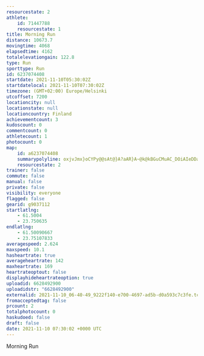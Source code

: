 ```yaml
---
resourcestate: 2
athlete:
    id: 71447788
    resourcestate: 1
title: Morning Run
distance: 10673.7
movingtime: 4068
elapsedtime: 4162
totalelevationgain: 122.8
type: Run
sporttype: Run
id: 6237074408
startdate: 2021-11-10T05:30:02Z
startdatelocal: 2021-11-10T07:30:02Z
timezone: (GMT+02:00) Europe/Helsinki
utcoffset: 7200
locationcity: null
locationstate: null
locationcountry: Finland
achievementcount: 3
kudoscount: 0
commentcount: 0
athletecount: 1
photocount: 0
map:
    id: a6237074408
    summarypolyline: oxjvJmx}oCYPy@@sAt@}A?aAR}A~@k@kBGuCMuAC_DOiAIeDDaAoAkBWo@Kq@i@B_An@q@bBa@dD?p@_@tAGhAXx@ThBRj@Dl@`@`BrA|AXvA`@V^f@Lz@j@TBLFIH_AGkANpAP~@OvDM^eAdBe@R_@s@c@eBw@aBYgAg@eAaBoFI{@HwAs@wBi@}Bu@kFU{@iBsKo@gAc@kBk@qAYc@aAo@iCkHY_DJ}IZyFh@oDJcBw@yJNmCKgE?gOd@}DC{BOiAEwBBgAt@kKDuBCmA]{Ae@i@o@MiEcCkATo@^k@Ys@GaAz@U^A\LjABdBx@zCJnA@`EHlBGbATfG[jDcA~DSjBMd@w@b@{@OeAcAm@gAmA_HG}@@sBEoAqBeHc@q@u@WeB}AMWU_Bs@wCk@cGAcAt@oApAsAJg@NcDtBqDd@i@Ju@CgCMy@e@gAg@yC{BiFNmCZsAJODc@La@?_@Ni@I}@RM`@f@JYECLGn@sAVaAVa@d@]z@@b@Up@aBNSFiAl@sAEQhAI^k@j@_@R]@aARw@SgD@uAEO}@y@MYK_BKi@@i@Je@C_Bu@uCFaEEc@OME]DmAGsCPs@C]Fa@Xi@FYIpAD\\v@Ez@c@~AqAxBUCs@cAe@sA[c@Um@a@c@kC_GYSu@@OTBXIf@}@`BuAz@]^IfEFp@AjB`@vCCxATzCKv@JxAG|@JlA@tB\jCB|BJZJ|@?`BHn@?`AhA`FVpCh@pBTrCv@VHPPFkA\a@wAWA]RBPOv@@b@j@pAz@pC`@nC^|@ZXHTNtA?hBTfD^^n@nBn@~Ah@\^jAj@|@R~@^h@^HJ\n@DH?l@i@z@MlC@b@b@R@T\vAb@|AF`AtAl@hBA|BIn@MlCMZUnC[hGDjAZbCW`DHrAE`C@zAHlAOnEPjABvBYfCPx@\bHMrAa@nCSzCO~@?vCFZE|ABvBEj@N~BQzBLz@dAt@hA`BpAn@NXTl@PhB@fC^jA`CkD\ORp@TNNa@JoAZy@`@[|@uAnAS\u@t@}@LFn@tAj@d@h@x@^Nx@Jv@Mh@i@ND\nAf@`ABTBzBi@dE?\\d@X|DIvBJlBKlAAfCDNlAl@t@F`@O
    resourcestate: 2
trainer: false
commute: false
manual: false
private: false
visibility: everyone
flagged: false
gearid: g9037112
startlatlng:
    - 61.5004
    - 23.750635
endlatlng:
    - 61.50090667
    - 23.75107833
averagespeed: 2.624
maxspeed: 10.1
hasheartrate: true
averageheartrate: 142
maxheartrate: 169
heartrateoptout: false
displayhideheartrateoption: true
uploadid: 6628492900
uploadidstr: "6628492900"
externalid: 2021-11-10_06-40-49_9222f140-e700-4697-ad5b-d0a593c7c3fe.tcx
fromacceptedtag: false
prcount: 2
totalphotocount: 0
haskudoed: false
draft: false
date: 2021-11-10 07:30:02 +0000 UTC
---
```

Morning Run